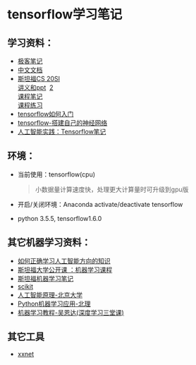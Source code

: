 
# tensorflow学习笔记
## 学习资料：
* [极客笔记](http://wiki.jikexueyuan.com/project/tensorflow-zh/get_started/introduction.html)
* [中文文档](http://www.tensorfly.cn/tfdoc/tutorials/overview.html)
* [斯坦福CS 20SI](https://www.bilibili.com/video/av9156347/?from=search&seid=6905181275544516403)  
[讲义和ppt](https://baijiahao.baidu.com/s?id=1594748198802445620&wfr=spider&for=pc)  [2](http://web.stanford.edu/class/cs20si/lectures/)  
[课程笔记](http://blog.csdn.net/wangyuweihx/article/details/60480960?locationNum=8&fps=1)  
[课程练习](https://github.com/chiphuyen/stanford-tensorflow-tutorials)
* [tensorflow如何入门](https://www.zhihu.com/question/49909565)
* [tensorflow-搭建自己的神经网络](https://morvanzhou.github.io/tutorials/machine-learning/tensorflow/)
* [人工智能实践：Tensorflow笔记](https://www.icourse163.org/course/PKU-1002536002)

## 环境：
* 当前使用：tensorflow(cpu)  

  >小数据量计算速度快，处理更大计算量时可升级到gpu版
* 开启/关闭环境：Anaconda activate/deactivate tensorflow
* python 3.5.5, tensorflow1.6.0
## 其它机器学习资料：
* [如何正确学习人工智能方向的知识](https://www.zhihu.com/question/51039416)
* [斯坦福大学公开课 ：机器学习课程](http://open.163.com/special/opencourse/machinelearning.html)
* [斯坦福机器学习笔记](https://yoyoyohamapi.gitbooks.io/mit-ml/content/)
* [scikit](http://sklearn.apachecn.org/cn/0.19.0/documentation.html)
* [人工智能原理-北京大学](https://www.icourse163.org/course/PKU-1002188003)
* [Python机器学习应用-北理](https://www.icourse163.org/course/BIT-1001872001)
* [机器学习教程-吴恩达(深度学习三堂课)](https://www.icourse163.org/university/DA#/c) 

## 其它工具
* [xxnet](https://wiki.archlinux.org/index.php/XX-Net_(简体中文))
